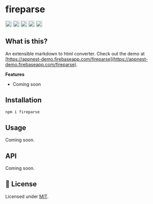 # fireparse

<a href="https://npmcharts.com/compare/fireparse?minimal=true"><img alt="Downloads per month" src="https://img.shields.io/npm/dm/fireparse.svg" height="20"></img></a>
<a href="https://david-dm.org/andreasbm/fireparse"><img alt="Dependencies" src="https://img.shields.io/david/andreasbm/fireparse.svg" height="20"></img></a>
<a href="https://www.npmjs.com/package/fireparse"><img alt="NPM Version" src="https://img.shields.io/npm/v/fireparse.svg" height="20"></img></a>
<a href="https://github.com/andreasbm/fireparse/graphs/contributors"><img alt="Contributors" src="https://img.shields.io/github/contributors/andreasbm/fireparse.svg" height="20"></img></a>
<a href="https://opensource.org/licenses/MIT"><img alt="MIT License" src="https://img.shields.io/badge/License-MIT-yellow.svg" height="20"></img></a>

## What is this?

An extensible markdown to html converter. Check out the demo at [https://appnest-demo.firebaseapp.com/fireparse](https://appnest-demo.firebaseapp.com/fireparse).

**Features**

* Coming soon

## Installation

```javascript
npm i fireparse
```

## Usage

Coming soon.

## API

Coming soon.

## 🎉 License

Licensed under [MIT](https://opensource.org/licenses/MIT).
